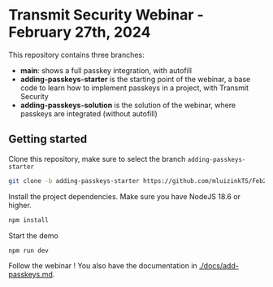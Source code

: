 # Transmit Security Webinar - February 27th, 2024

This repository contains three branches:
- **main**: shows a full passkey integration, with autofill
- **adding-passkeys-starter** is the starting point of the webinar, a base code to learn how to implement passkeys in a project, with Transmit Security
- **adding-passkeys-solution** is the solution of the webinar, where passkeys are integrated (without autofill)

## Getting started

Clone this repository, make sure to select the branch `adding-passkeys-starter`

```bash
git clone -b adding-passkeys-starter https://github.com/mluizinkTS/Feb24Workshop.git
```

Install the project dependencies.
Make sure you have NodeJS 18.6 or higher.

```bash
npm install
```

Start the demo

```bash
npm run dev
```

Follow the webinar !
You also have the documentation in [./docs/add-passkeys.md](./docs/add-passkeys.md).